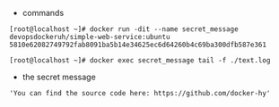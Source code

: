
-  commands

```
[root@localhost ~]# docker run -dit --name secret_message devopsdockeruh/simple-web-service:ubuntu
5810e62082749792fab8091ba5b14e34625ec6d64260b4c69ba300dfb587e361

[root@localhost ~]# docker exec secret_message tail -f ./text.log
```

-  the secret message

```
'You can find the source code here: https://github.com/docker-hy'
``` 